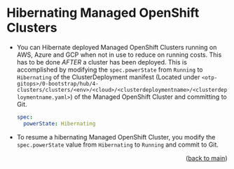 # Hibernating Managed OpenShift Clusters

* You can Hibernate deployed Managed OpenShift Clusters running on AWS, Azure and GCP when not in use to reduce on running costs. This has to be done *AFTER* a cluster has been deployed. This is accomplished by modifying the `spec.powerState` from `Running` to `Hibernating` of the ClusterDeployment manifest (Located under `<otp-gitops>/0-bootstrap/hub/4-clusters/clusters/<env>/<cloud>/<clusterdeploymentname>/<clusterdeploymentname.yaml>`) of the Managed OpenShift Cluster and committing to Git.

  ```yaml
  spec:
    powerState: Hibernating
  ```

* To resume a hibernating Managed OpenShift Cluster, you modify the `spec.powerState` value from `Hibernating` to `Running` and commit to Git.

<p align="right">(<a href="https://github.com/one-touch-provisioning/otp-gitops/">back to main</a>)</p>